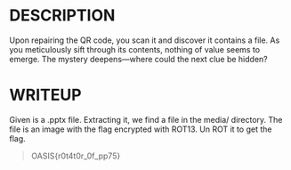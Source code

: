 # DESCRIPTION

Upon repairing the QR code, you scan it and discover it contains a file. As you meticulously sift through its contents, nothing of value seems to emerge. The mystery deepens—where could the next clue be hidden? 

# WRITEUP

Given is a .pptx file. Extracting it, we find a file in the media/ directory. The file is an image with the flag encrypted with ROT13. Un ROT it to get the flag.

>OASIS{r0t4t0r_0f_pp75}
